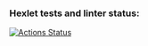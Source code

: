 ### Hexlet tests and linter status:
[![Actions Status](https://github.com/che-glo/devops-for-programmers-project-lvl1/workflows/hexlet-check/badge.svg)](https://github.com/che-glo/devops-for-programmers-project-lvl1/actions)